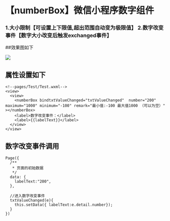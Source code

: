 # 【numberBox】微信小程序数字组件
### 1.大小限制【可设置上下限值,超出范围自动变为极限值】   2.数字改变事件【数字大小改变后触发exchanged事件】
##效果图如下

![](https://github.com/puti520/numberBox/blob/master/Test/wxnumberbox1.gif)

## 属性设置如下
```
<!--pages/Test/Test.wxml-->
<view>
  <view>
    <numberBox bindtxtValueChanged="txtValueChanged"  number="200" maximum="1000" minimum="-100" remark="最小值:-100 最大值1000 （可以为空）" ></numberBox>
    <label>数字改变事件：</label>
    <label>{{labelText}}</label>
  </view>
</view>
```

## 数字改变事件调用

```
Page({
  /**
   * 页面的初始数据
   */
  data: {
    labelText:"200",
  },

  //进入数字改变事件
  txtValueChanged(e){
    this.setData({ labelText:e.detail.number});
  }
})
```

